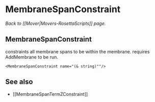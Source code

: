 # MembraneSpanConstraint
*Back to [[Mover|Movers-RosettaScripts]] page.*
## MembraneSpanConstraint

constraints all membrane spans to be within the membrane.
requires AddMembrane to be run. 

```
<MembraneSpanConstraint name="(& string)""/>
```


## See also

* [[MembraneSpanTermZConstraint]]
